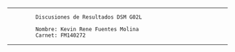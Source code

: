 --------------------------------

             Discusiones de Resultados DSM G02L
             
             Nombre: Kevin Rene Fuentes Molina
             Carnet: FM140272
             
--------------------------------
